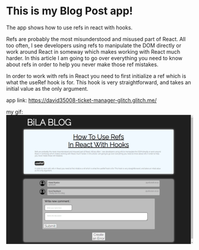 # This is my Blog Post app!
The app shows how to use refs in react with hooks.

Refs are probably the most misunderstood and misused part of React. All too often, I
see developers using refs to manipulate the DOM directly or work around React in
someway which makes working with React much harder. In this article I am going to go
over everything you need to know about refs in order to help you never make those
ref mistakes.

In order to work with refs in React you need to first initialize a ref which is what
the useRef hook is for. This hook is very straightforward, and takes an initial
value as the only argument.

app link:
https://david35008-ticket-manager-glitch.glitch.me/

my gif:
![hide](./readme-files/NqmT96pg4U.gif)
